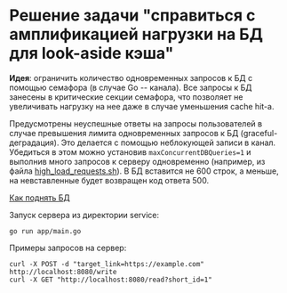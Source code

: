# Решение задачи "справиться с амплификацией нагрузки на БД для look-aside кэша"

**Идея**: ограничить количество одновременных запросов к БД с помощью семафора (в случае Go -- канала).
Все запросы к БД занесены в критические секции семафора, что позволяет не увеличивать нагрузку на нее даже в случае уменьшения cache hit-а.

Предусмотрены неуспешные ответы на запросы пользователей в случае превышения лимита одновременных запросов к БД (graceful-деградация). Это делается с помощью неблокующей записи в канал. Убедиться в этом можно установив `maxConcurrentDBQueries=1` и выполнив много запросов к серверу одновременно (например, из файла [high_load_requests.sh](high_load_requests.sh)). В БД вставится не 600 строк, а меньше, на невставленные будет возвращен код ответа 500.

[Как поднять БД](db.md)

Запуск сервера из директории service:
```
go run app/main.go
```

Примеры запросов на сервер:
```
curl -X POST -d "target_link=https://example.com" http://localhost:8080/write
curl -X GET "http://localhost:8080/read?short_id=1"
```
